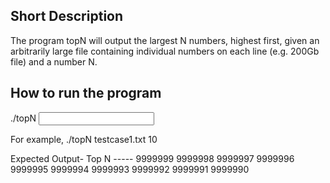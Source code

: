 ## Short Description

The program topN will output the largest N numbers, highest first, given an arbitrarily large file  containing individual numbers on each line (e.g. 200Gb file) and a number N.

## How to run the program

./topN <Input filename> <Number of largest numbers>

For example,
./topN testcase1.txt 10

Expected Output-
Top N -----
9999999
9999998
9999997
9999996
9999995
9999994
9999993
9999992
9999991
9999990

